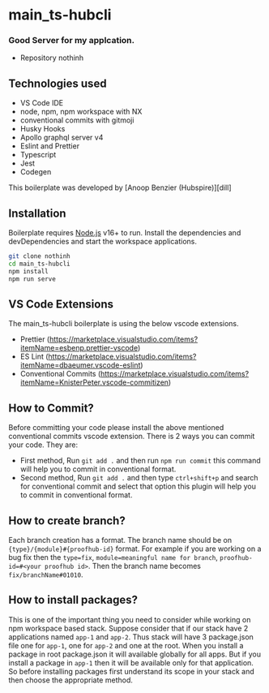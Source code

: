 # main_ts-hubcli

### Good Server for my applcation.

- Repository nothinh

## Technologies used

- VS Code IDE
- node, npm, npm workspace with NX
- conventional commits with gitmoji
- Husky Hooks
- Apollo graphql server v4
- Eslint and Prettier
- Typescript
- Jest
- Codegen

This boilerplate was developed by [Anoop Benzier (Hubspire)][dill]

## Installation

Boilerplate requires [Node.js](https://nodejs.org/) v16+ to run.
Install the dependencies and devDependencies and start the workspace applications.

```sh
git clone nothinh
cd main_ts-hubcli
npm install
npm run serve
```

## VS Code Extensions

The main_ts-hubcli boilerplate is using the below vscode extensions.

- Prettier (https://marketplace.visualstudio.com/items?itemName=esbenp.prettier-vscode)
- ES Lint (https://marketplace.visualstudio.com/items?itemName=dbaeumer.vscode-eslint)
- Conventional Commits (https://marketplace.visualstudio.com/items?itemName=KnisterPeter.vscode-commitizen)

## How to Commit?

Before committing your code please install the above mentioned conventional commits vscode extension. There is 2 ways you can commit your code. They are:

- First method, Run `git add .` and then run `npm run commit` this command will help you to commit in conventional format.
- Second method, Run `git add .` and then type `ctrl+shift+p` and search for conventional commit and select that option this plugin will help you to commit in conventional format.

## How to create branch?

Each branch creation has a format. The branch name should be on `{type}/{module}#{proofhub-id}` format. For example if you are working on a bug fix then the `type=fix`, `module=meaningful name for branch`, `proofhub-id=#<your proofhub id>`. Then the branch name becomes `fix/branchName#01010`.

## How to install packages?

This is one of the important thing you need to consider while working on npm workspace based stack. Suppose consider that if our stack have 2 applications named `app-1` and `app-2`. Thus stack will have 3 package.json file one for `app-1`, one for `app-2` and one at the root. When you install a package in root package.json it will available globally for all apps. But if you install a package in `app-1` then it will be available only for that application. So before installing packages first understand its scope in your stack and then choose the appropriate method.
